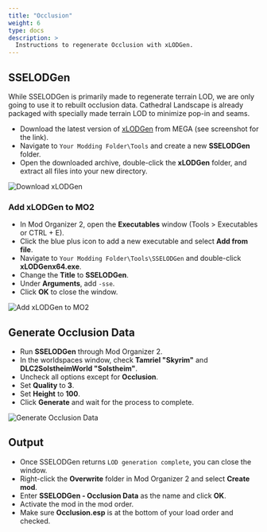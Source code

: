 ```yaml
---
title: "Occlusion"
weight: 6
type: docs
description: >
  Instructions to regenerate Occlusion with xLODGen.
---
```


## SSELODGen

While SSELODGen is primarily made to regenerate terrain LOD, we are only going to use it to rebuilt occlusion data. Cathedral Landscape is already packaged with specially made terrain LOD to minimize pop-in and seams.

- Download the latest version of [xLODGen](https://forum.step-project.com/topic/13451-xlodgen-terrain-lod-beta-66-for-fnv-fo3-fo4-fo4vr-tes5-sse-tes5vr-enderal/) from MEGA (see screenshot for the link).
- Navigate to `Your Modding Folder\Tools` and create a new **SSELODGen** folder.
- Open the downloaded archive, double-click the **xLODGen** folder, and extract all files into your new directory.

![Download xLODGen](/Pictures/tpf/finalisation/xlodgen-download.png)

### Add xLODGen to MO2

- In Mod Organizer 2, open the **Executables** window (Tools > Executables or CTRL + E).
- Click the blue plus icon to add a new executable and select **Add from file**.
- Navigate to `Your Modding Folder\Tools\SSELODGen` and double-click **xLODGenx64.exe**.
- Change the **Title** to **SSELODGen**.
- Under **Arguments**, add `-sse`.
- Click **OK** to close the window.

![Add xLODGen to MO2](/Pictures/tpf/finalisation/add-xlodgen-to-mo2.png)

## Generate Occlusion Data

- Run **SSELODGen** through Mod Organizer 2.
- In the worldspaces window, check **Tamriel "Skyrim"** and **DLC2SolstheimWorld "Solstheim"**.
- Uncheck all options except for **Occlusion**.
- Set **Quality** to **3**.
- Set **Height** to **100**.
- Click **Generate** and wait for the process to complete.

![Generate Occlusion Data](/Pictures/tpf/finalisation/generate-occlusion-data.png)

## Output

- Once SSELODGen returns `LOD generation complete`, you can close the window.
- Right-click the **Overwrite** folder in Mod Organizer 2 and select **Create mod**.
- Enter **SSELODGen - Occlusion Data** as the name and click **OK**.
- Activate the mod in the mod order.
- Make sure **Occlusion.esp** is at the bottom of your load order and checked.